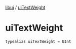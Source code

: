 [libui](README.md) / [uiTextWeight](ui-text-weight.md)

# uiTextWeight

`typealias uiTextWeight = UInt`
